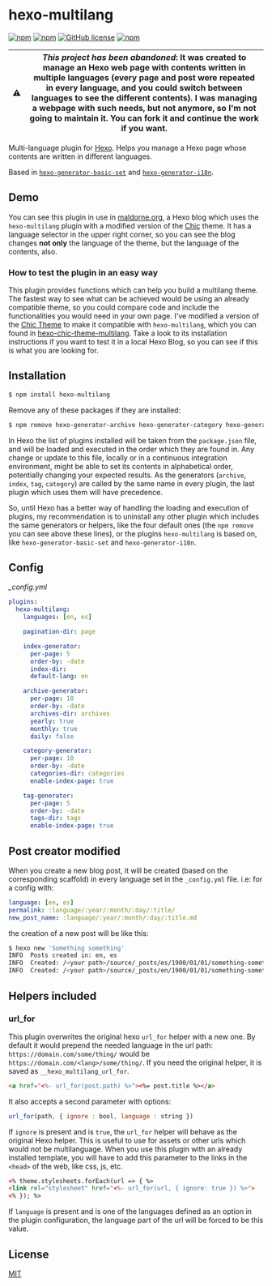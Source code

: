# hexo-multilang

[![npm](https://img.shields.io/npm/dt/hexo-multilang)](https://www.npmjs.com/package/hexo-multilang)
[![npm](https://img.shields.io/npm/dw/hexo-multilang)](https://www.npmjs.com/package/hexo-multilang)
[![GitHub license](https://img.shields.io/github/license/neverbot/hexo-multilang)](https://github.com/neverbot/hexo-multilang/blob/master/license.md)
[![npm](https://img.shields.io/npm/v/hexo-multilang)](https://www.npmjs.com/package/hexo-multilang)

| :warning: | *This project has been abandoned*: It was created to manage an Hexo web page with contents written in multiple languages (every page and post were repeated in every language, and you could switch between languages to see the different contents). I was managing a webpage with such needs, but not anymore, so I'm not going to maintain it. You can fork it and continue the work if you want. |
| --- | --- |

Multi-language plugin for [Hexo](https://github.com/hexojs/hexo). Helps you manage a Hexo page whose contents are written in different languages.

Based in [`hexo-generator-basic-set`](https://github.com/zyzyz/hexo-generator-basic-set) and [`hexo-generator-i18n`](https://github.com/Jamling/hexo-generator-i18n).

## Demo

You can see this plugin in use in [maldorne.org](https://maldorne.org), a Hexo blog which uses the `hexo-multilang` plugin with a modified version of the [Chic](https://github.com/Siricee/hexo-theme-Chic) theme. It has a language selector in the upper right corner, so you can see the blog changes **not only** the language of the theme, but the language of the contents, also.

### How to test the plugin in an easy way

This plugin provides functions which can help you build a multilang theme. The fastest way to see what can be achieved would be using an already compatible theme, so you could compare code and include the functionalities you would need in your own page. I've modified a version of the [Chic Theme](https://github.com/Siricee/hexo-theme-Chic) to make it compatible with `hexo-multilang`, which you can found in [hexo-chic-theme-multilang](https://github.com/neverbot/hexo-theme-chic-multilang). Take a look to its installation instructions if you want to test it in a local Hexo Blog, so you can see if this is what you are looking for.

## Installation

``` bash
$ npm install hexo-multilang
```

Remove any of these packages if they are installed:
``` bash
$ npm remove hexo-generator-archive hexo-generator-category hexo-generator-index hexo-generator-tag hexo-generator-basic-set hexo-generator-i18n
```

In Hexo the list of plugins installed will be taken from the `package.json` file, and will be loaded and executed in the order which they are found in. Any change or update to this file, locally or in a continuous integration environment, might be able to set its contents in alphabetical order, potentially changing your expected results. As the generators (`archive`, `index`, `tag`, `category`) are called by the same name in every plugin, the last plugin which uses them will have precedence.

So, until Hexo has a better way of handling the loading and execution of plugins, my recommendation is to uninstall any other plugin which includes the same generators or helpers, like the four default ones (the `npm remove` you can see above these lines), or the plugins `hexo-multilang` is based on, like `hexo-generator-basic-set` and `hexo-generator-i18n`.

## Config

*_config.yml*
``` yaml
plugins:
  hexo-multilang:
    languages: [en, es]  

    pagination-dir: page

    index-generator:
      per-page: 5
      order-by: -date
      index-dir: 
      default-lang: en

    archive-generator:
      per-page: 10
      order-by: -date
      archives-dir: archives
      yearly: true
      monthly: true
      daily: false

    category-generator:
      per-page: 10
      order-by: -date
      categories-dir: categories
      enable-index-page: true

    tag-generator:
      per-page: 5
      order-by: -date
      tags-dir: tags
      enable-index-page: true
```

## Post creator modified

When you create a new blog post, it will be created (based on the corresponding scaffold) in every language set in the `_config.yml` file. i.e: for a config with:
``` yaml
language: [en, es]
permalink: :language/:year/:month/:day/:title/
new_post_name: :language/:year/:month/:day/:title.md
```
the creation of a new post will be like this:
``` bash
$ hexo new 'Something something'
INFO  Posts created in: en, es
INFO  Created: /<your path>/source/_posts/es/1900/01/01/something-something.md
INFO  Created: /<your path>/source/_posts/en/1900/01/01/something-something.md
```

## Helpers included

### url_for

This plugin overwrites the original hexo `url_for` helper with a new one. By default it would prepend the needed language in the url path:  `https://domain.com/some/thing/` would be `https://domain.com/<lang>/some/thing/`.
If you need the original helper, it is saved as `__hexo_multilang_url_for`.

``` html
<a href="<%- url_for(post.path) %>"><%= post.title %></a>
```

It also accepts a second parameter with options:
``` js
url_for(path, { ignore : bool, language : string })
```
If `ignore` is present and is `true`, the `url_for` helper will behave as the original Hexo helper. This is useful to use for assets or other urls which would not be multilanguage. When you use this plugin with an already installed template, you will have to add this parameter to the links in the `<head>` of the web, like css, js, etc.

``` html
<% theme.stylesheets.forEach(url => { %>
<link rel="stylesheet" href="<%- url_for(url, { ignore: true }) %>">
<% }); %>
```

If `language` is present and is one of the languages defined as an option in the plugin configuration, the language part of the url will be forced to be this value.

## License

[MIT](https://opensource.org/licenses/MIT)
